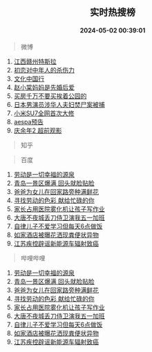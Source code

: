 <div align="center"><h2>实时热搜榜</h2><h4>2024-05-02 00:39:01</h4></div>

> 微博  

1. [江西赣州特斯拉](https://s.weibo.com/weibo?q=%23%E6%B1%9F%E8%A5%BF%E8%B5%A3%E5%B7%9E%E7%89%B9%E6%96%AF%E6%8B%89%23&t=31&band_rank=1&Refer=top)<br />
2. [初恋对中年人的杀伤力](https://s.weibo.com/weibo?q=%23%E5%88%9D%E6%81%8B%E5%AF%B9%E4%B8%AD%E5%B9%B4%E4%BA%BA%E7%9A%84%E6%9D%80%E4%BC%A4%E5%8A%9B%23&t=31&band_rank=2&Refer=top)<br />
3. [文化中国行](https://s.weibo.com/weibo?q=%23%E6%96%87%E5%8C%96%E4%B8%AD%E5%9B%BD%E8%A1%8C%23&t=31&band_rank=3&Refer=top)<br />
4. [赵小棠妈妈是先婚后爱](https://s.weibo.com/weibo?q=%E8%B5%B5%E5%B0%8F%E6%A3%A0%E5%A6%88%E5%A6%88%E6%98%AF%E5%85%88%E5%A9%9A%E5%90%8E%E7%88%B1&t=31&band_rank=4&Refer=top)<br />
5. [买房千万不要买挨着公园的](https://s.weibo.com/weibo?q=%23%E4%B9%B0%E6%88%BF%E5%8D%83%E4%B8%87%E4%B8%8D%E8%A6%81%E4%B9%B0%E6%8C%A8%E7%9D%80%E5%85%AC%E5%9B%AD%E7%9A%84%23&t=31&band_rank=5&Refer=top)<br />
6. [日本男演员涉华人夫妇焚尸案被捕](https://s.weibo.com/weibo?q=%23%E6%97%A5%E6%9C%AC%E7%94%B7%E6%BC%94%E5%91%98%E6%B6%89%E5%8D%8E%E4%BA%BA%E5%A4%AB%E5%A6%87%E7%84%9A%E5%B0%B8%E6%A1%88%E8%A2%AB%E6%8D%95%23&t=31&band_rank=6&Refer=top)<br />
7. [小米SU7全网首次大修](https://s.weibo.com/weibo?q=%E5%B0%8F%E7%B1%B3SU7%E5%85%A8%E7%BD%91%E9%A6%96%E6%AC%A1%E5%A4%A7%E4%BF%AE&t=31&band_rank=7&Refer=top)<br />
8. [aespa预告](https://s.weibo.com/weibo?q=aespa%E9%A2%84%E5%91%8A&t=31&band_rank=8&Refer=top)<br />
9. [庆余年2 超前观影](https://s.weibo.com/weibo?q=%E5%BA%86%E4%BD%99%E5%B9%B42%20%E8%B6%85%E5%89%8D%E8%A7%82%E5%BD%B1&t=31&band_rank=9&Refer=top)<br />

> 知乎  


> 百度  

1. [劳动是一切幸福的源泉](https://www.baidu.com/s?wd=%E5%8A%B3%E5%8A%A8%E6%98%AF%E4%B8%80%E5%88%87%E5%B9%B8%E7%A6%8F%E7%9A%84%E6%BA%90%E6%B3%89&sa=fyb_news&rsv_dl=fyb_news)<br />
2. [青岛一景区爆满 回头就脸贴脸](https://www.baidu.com/s?wd=%E9%9D%92%E5%B2%9B%E4%B8%80%E6%99%AF%E5%8C%BA%E7%88%86%E6%BB%A1+%E5%9B%9E%E5%A4%B4%E5%B0%B1%E8%84%B8%E8%B4%B4%E8%84%B8&sa=fyb_news&rsv_dl=fyb_news)<br />
3. [爸爸为女儿在回家路旁种满鲜花](https://www.baidu.com/s?wd=%E7%88%B8%E7%88%B8%E4%B8%BA%E5%A5%B3%E5%84%BF%E5%9C%A8%E5%9B%9E%E5%AE%B6%E8%B7%AF%E6%97%81%E7%A7%8D%E6%BB%A1%E9%B2%9C%E8%8A%B1&sa=fyb_news&rsv_dl=fyb_news)<br />
4. [寻找劳动的色彩 献给忙碌的你](https://www.baidu.com/s?wd=%E5%AF%BB%E6%89%BE%E5%8A%B3%E5%8A%A8%E7%9A%84%E8%89%B2%E5%BD%A9+%E7%8C%AE%E7%BB%99%E5%BF%99%E7%A2%8C%E7%9A%84%E4%BD%A0&sa=fyb_news&rsv_dl=fyb_news)<br />
5. [家长占用医院雾化机让孩子写作业](https://www.baidu.com/s?wd=%E5%AE%B6%E9%95%BF%E5%8D%A0%E7%94%A8%E5%8C%BB%E9%99%A2%E9%9B%BE%E5%8C%96%E6%9C%BA%E8%AE%A9%E5%AD%A9%E5%AD%90%E5%86%99%E4%BD%9C%E4%B8%9A&sa=fyb_news&rsv_dl=fyb_news)<br />
6. [大唐不夜城丢刀侍卫演我五一加班](https://www.baidu.com/s?wd=%E5%A4%A7%E5%94%90%E4%B8%8D%E5%A4%9C%E5%9F%8E%E4%B8%A2%E5%88%80%E4%BE%8D%E5%8D%AB%E6%BC%94%E6%88%91%E4%BA%94%E4%B8%80%E5%8A%A0%E7%8F%AD&sa=fyb_news&rsv_dl=fyb_news)<br />
7. [自律儿子不爱学习但每天6点做饭](https://www.baidu.com/s?wd=%E8%87%AA%E5%BE%8B%E5%84%BF%E5%AD%90%E4%B8%8D%E7%88%B1%E5%AD%A6%E4%B9%A0%E4%BD%86%E6%AF%8F%E5%A4%A96%E7%82%B9%E5%81%9A%E9%A5%AD&sa=fyb_news&rsv_dl=fyb_news)<br />
8. [如家酒店被曝花洒现粪便状异物](https://www.baidu.com/s?wd=%E5%A6%82%E5%AE%B6%E9%85%92%E5%BA%97%E8%A2%AB%E6%9B%9D%E8%8A%B1%E6%B4%92%E7%8E%B0%E7%B2%AA%E4%BE%BF%E7%8A%B6%E5%BC%82%E7%89%A9&sa=fyb_news&rsv_dl=fyb_news)<br />
9. [江苏疾控辟谣新能源车辐射致癌](https://www.baidu.com/s?wd=%E6%B1%9F%E8%8B%8F%E7%96%BE%E6%8E%A7%E8%BE%9F%E8%B0%A3%E6%96%B0%E8%83%BD%E6%BA%90%E8%BD%A6%E8%BE%90%E5%B0%84%E8%87%B4%E7%99%8C&sa=fyb_news&rsv_dl=fyb_news)<br />

> 哔哩哔哩  

1. [劳动是一切幸福的源泉](https://www.baidu.com/s?wd=%E5%8A%B3%E5%8A%A8%E6%98%AF%E4%B8%80%E5%88%87%E5%B9%B8%E7%A6%8F%E7%9A%84%E6%BA%90%E6%B3%89&sa=fyb_news&rsv_dl=fyb_news)<br />
2. [青岛一景区爆满 回头就脸贴脸](https://www.baidu.com/s?wd=%E9%9D%92%E5%B2%9B%E4%B8%80%E6%99%AF%E5%8C%BA%E7%88%86%E6%BB%A1+%E5%9B%9E%E5%A4%B4%E5%B0%B1%E8%84%B8%E8%B4%B4%E8%84%B8&sa=fyb_news&rsv_dl=fyb_news)<br />
3. [爸爸为女儿在回家路旁种满鲜花](https://www.baidu.com/s?wd=%E7%88%B8%E7%88%B8%E4%B8%BA%E5%A5%B3%E5%84%BF%E5%9C%A8%E5%9B%9E%E5%AE%B6%E8%B7%AF%E6%97%81%E7%A7%8D%E6%BB%A1%E9%B2%9C%E8%8A%B1&sa=fyb_news&rsv_dl=fyb_news)<br />
4. [寻找劳动的色彩 献给忙碌的你](https://www.baidu.com/s?wd=%E5%AF%BB%E6%89%BE%E5%8A%B3%E5%8A%A8%E7%9A%84%E8%89%B2%E5%BD%A9+%E7%8C%AE%E7%BB%99%E5%BF%99%E7%A2%8C%E7%9A%84%E4%BD%A0&sa=fyb_news&rsv_dl=fyb_news)<br />
5. [家长占用医院雾化机让孩子写作业](https://www.baidu.com/s?wd=%E5%AE%B6%E9%95%BF%E5%8D%A0%E7%94%A8%E5%8C%BB%E9%99%A2%E9%9B%BE%E5%8C%96%E6%9C%BA%E8%AE%A9%E5%AD%A9%E5%AD%90%E5%86%99%E4%BD%9C%E4%B8%9A&sa=fyb_news&rsv_dl=fyb_news)<br />
6. [大唐不夜城丢刀侍卫演我五一加班](https://www.baidu.com/s?wd=%E5%A4%A7%E5%94%90%E4%B8%8D%E5%A4%9C%E5%9F%8E%E4%B8%A2%E5%88%80%E4%BE%8D%E5%8D%AB%E6%BC%94%E6%88%91%E4%BA%94%E4%B8%80%E5%8A%A0%E7%8F%AD&sa=fyb_news&rsv_dl=fyb_news)<br />
7. [自律儿子不爱学习但每天6点做饭](https://www.baidu.com/s?wd=%E8%87%AA%E5%BE%8B%E5%84%BF%E5%AD%90%E4%B8%8D%E7%88%B1%E5%AD%A6%E4%B9%A0%E4%BD%86%E6%AF%8F%E5%A4%A96%E7%82%B9%E5%81%9A%E9%A5%AD&sa=fyb_news&rsv_dl=fyb_news)<br />
8. [如家酒店被曝花洒现粪便状异物](https://www.baidu.com/s?wd=%E5%A6%82%E5%AE%B6%E9%85%92%E5%BA%97%E8%A2%AB%E6%9B%9D%E8%8A%B1%E6%B4%92%E7%8E%B0%E7%B2%AA%E4%BE%BF%E7%8A%B6%E5%BC%82%E7%89%A9&sa=fyb_news&rsv_dl=fyb_news)<br />
9. [江苏疾控辟谣新能源车辐射致癌](https://www.baidu.com/s?wd=%E6%B1%9F%E8%8B%8F%E7%96%BE%E6%8E%A7%E8%BE%9F%E8%B0%A3%E6%96%B0%E8%83%BD%E6%BA%90%E8%BD%A6%E8%BE%90%E5%B0%84%E8%87%B4%E7%99%8C&sa=fyb_news&rsv_dl=fyb_news)<br />
